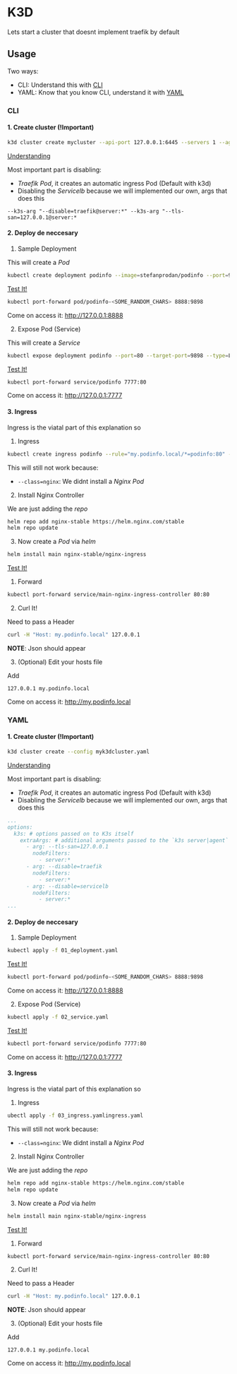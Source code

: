 # K3D

Lets start a cluster that doesnt implement traefik by default

## Usage

Two ways:

- CLI: Understand this with [CLI](#cli)
- YAML: Know that you know CLI, understand it with [YAML](#yaml)

### CLI

#### 1. Create cluster (!Important)

```sh
k3d cluster create mycluster --api-port 127.0.0.1:6445 --servers 1 --agents 2 --k3s-arg "--disable=traefik@server:*" --k3s-arg "--tls-san=127.0.0.1@server:*" --k3s-arg "--disable=servicelb@server:*"
```

<ins>Understanding</ins>

Most important part is disabling:

- _Traefik Pod_, it creates an automatic ingress Pod (Default with k3d)
- Disabling the _Servicelb_ because we will implemented our own, args that does this

```shell
--k3s-arg "--disable=traefik@server:*" --k3s-arg "--tls-san=127.0.0.1@server:*
```

#### 2. Deploy de neccesary

1. Sample Deployment

This will create a _Pod_

```sh
kubectl create deployment podinfo --image=stefanprodan/podinfo --port=9898
```

<ins>Test It!</ins>

```sh
kubectl port-forward pod/podinfo-<SOME_RANDOM_CHARS> 8888:9898
```

Come on access it: http://127.0.0.1:8888

2. Expose Pod (Service)

This will create a _Service_

```sh
kubectl expose deployment podinfo --port=80 --target-port=9898 --type=LoadBalancer
```
<ins>Test It!</ins>

```sh
kubectl port-forward service/podinfo 7777:80
```

Come on access it: http://127.0.0.1:7777

#### 3. Ingress

Ingress is the viatal part of this explanation so

1. Ingress

```sh
kubectl create ingress podinfo --rule="my.podinfo.local/*=podinfo:80" --class=nginx
```
This will still not work because:

- `--class=nginx`: We didnt install a _Nginx Pod_

2. Install Nginx Controller

We are just adding the _repo_

```sh
helm repo add nginx-stable https://helm.nginx.com/stable
helm repo update
```

3. Now create a _Pod_ via _helm_

```sh
helm install main nginx-stable/nginx-ingress
```

<ins>Test It!</ins>

1. Forward

```sh
kubectl port-forward service/main-nginx-ingress-controller 80:80
```

2. Curl It!

Need to pass a Header

```sh
curl -H "Host: my.podinfo.local" 127.0.0.1
```

**NOTE**: Json should appear

3. (Optional) Edit your hosts file

Add

```
127.0.0.1 my.podinfo.local
```

Come on access it: http://my.podinfo.local

### YAML

#### 1. Create cluster (!Important)

```sh
k3d cluster create --config myk3dcluster.yaml
```

<ins>Understanding</ins>

Most important part is disabling:

- _Traefik Pod_, it creates an automatic ingress Pod (Default with k3d)
- Disabling the _Servicelb_ because we will implemented our own, args that does this

```yaml
...
options:
  k3s: # options passed on to K3s itself
    extraArgs: # additional arguments passed to the `k3s server|agent` command; same as `--k3s-arg`
      - arg: --tls-san=127.0.0.1
        nodeFilters:
          - server:*
      - arg: --disable=traefik
        nodeFilters:
          - server:*
      - arg: --disable=servicelb
        nodeFilters:
          - server:*
...
```

#### 2. Deploy de neccesary

1. Sample Deployment

```sh
kubectl apply -f 01_deployment.yaml
```

<ins>Test It!</ins>

```sh
kubectl port-forward pod/podinfo-<SOME_RANDOM_CHARS> 8888:9898
```

Come on access it: http://127.0.0.1:8888

2. Expose Pod (Service)

```sh
kubectl apply -f 02_service.yaml
```

<ins>Test It!</ins>

```sh
kubectl port-forward service/podinfo 7777:80
```

Come on access it: http://127.0.0.1:7777

#### 3. Ingress

Ingress is the viatal part of this explanation so

1. Ingress

```sh
ubectl apply -f 03_ingress.yamlingress.yaml
```
This will still not work because:

- `--class=nginx`: We didnt install a _Nginx Pod_

2. Install Nginx Controller

We are just adding the _repo_

```sh
helm repo add nginx-stable https://helm.nginx.com/stable
helm repo update
```

3. Now create a _Pod_ via _helm_

```sh
helm install main nginx-stable/nginx-ingress
```

<ins>Test It!</ins>

1. Forward

```sh
kubectl port-forward service/main-nginx-ingress-controller 80:80
```

2. Curl It!

Need to pass a Header

```sh
curl -H "Host: my.podinfo.local" 127.0.0.1
```

**NOTE**: Json should appear

3. (Optional) Edit your hosts file

Add

```
127.0.0.1 my.podinfo.local
```

Come on access it: http://my.podinfo.local